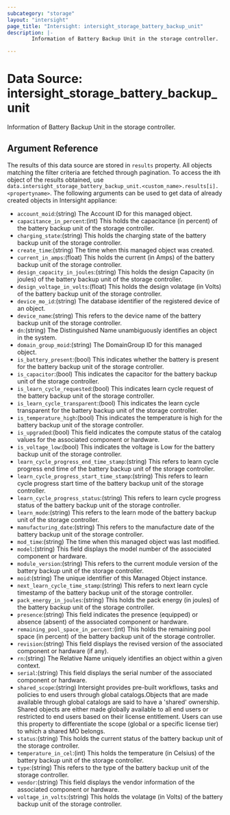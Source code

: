 ```yaml
---
subcategory: "storage"
layout: "intersight"
page_title: "Intersight: intersight_storage_battery_backup_unit"
description: |-
        Information of Battery Backup Unit in the storage controller.

---
```


# Data Source: intersight_storage_battery_backup_unit
Information of Battery Backup Unit in the storage controller.
## Argument Reference
The results of this data source are stored in `results` property.
All objects matching the filter criteria are fetched through pagination.
To access the ith object of the results obtained, use `data.intersight_storage_battery_backup_unit.<custom_name>.results[i].<propertyname>`.
The following arguments can be used to get data of already created objects in Intersight appliance:
* `account_moid`:(string) The Account ID for this managed object. 
* `capacitance_in_percent`:(int) This holds the capacitance (in percent) of the battery backup unit of the storage controller. 
* `charging_state`:(string) This holds the charging state of the battery backup unit of the storage controller. 
* `create_time`:(string) The time when this managed object was created. 
* `current_in_amps`:(float) This holds the current (in Amps) of the battery backup unit of the storage controller. 
* `design_capacity_in_joules`:(string) This holds the design Capacity (in joules) of the battery backup unit of the storage controller. 
* `design_voltage_in_volts`:(float) This holds the design volatage (in Volts) of the battery backup unit of the storage controller. 
* `device_mo_id`:(string) The database identifier of the registered device of an object. 
* `device_name`:(string) This refers to the device name of the battery backup unit of the storage controller. 
* `dn`:(string) The Distinguished Name unambiguously identifies an object in the system. 
* `domain_group_moid`:(string) The DomainGroup ID for this managed object. 
* `is_battery_present`:(bool) This indicates whether the battery is present for the battery backup unit of the storage controller. 
* `is_capacitor`:(bool) This indicates the capacitor for the battery backup unit of the storage controller. 
* `is_learn_cycle_requested`:(bool) This indicates learn cycle request of the battery backup unit of the storage controller. 
* `is_learn_cycle_transparent`:(bool) This indicates the learn cycle transparent for the battery backup unit of the storage controller. 
* `is_temperature_high`:(bool) This indicates the temperature is high for the battery backup unit of the storage controller. 
* `is_upgraded`:(bool) This field indicates the compute status of the catalog values for the associated component or hardware. 
* `is_voltage_low`:(bool) This indicates the voltage is Low for the battery backup unit of the storage controller. 
* `learn_cycle_progress_end_time_stamp`:(string) This refers to learn cycle progress end time of the battery backup unit of the storage controller. 
* `learn_cycle_progress_start_time_stamp`:(string) This refers to learn cycle progress start time of the battery backup unit of the storage controller. 
* `learn_cycle_progress_status`:(string) This refers to learn cycle progress status of the battery backup unit of the storage controller. 
* `learn_mode`:(string) This refers to the learn mode of the battery backup unit of the storage controller. 
* `manufacturing_date`:(string) This refers to the manufacture date of the battery backup unit of the storage controller. 
* `mod_time`:(string) The time when this managed object was last modified. 
* `model`:(string) This field displays the model number of the associated component or hardware. 
* `module_version`:(string) This refers to the current module version of the battery backup unit of the storage controller. 
* `moid`:(string) The unique identifier of this Managed Object instance. 
* `next_learn_cycle_time_stamp`:(string) This refers to next learn cycle timestamp of the battery backup unit of the storage controller. 
* `pack_energy_in_joules`:(string) This holds the pack energy (in joules) of the battery backup unit of the storage controller. 
* `presence`:(string) This field indicates the presence (equipped) or absence (absent) of the associated component or hardware. 
* `remaining_pool_space_in_percent`:(int) This holds the remaining pool space (in percent) of the battery backup unit of the storage controller. 
* `revision`:(string) This field displays the revised version of the associated component or hardware (if any). 
* `rn`:(string) The Relative Name uniquely identifies an object within a given context. 
* `serial`:(string) This field displays the serial number of the associated component or hardware. 
* `shared_scope`:(string) Intersight provides pre-built workflows, tasks and policies to end users through global catalogs.Objects that are made available through global catalogs are said to have a 'shared' ownership. Shared objects are either made globally available to all end users or restricted to end users based on their license entitlement. Users can use this property to differentiate the scope (global or a specific license tier) to which a shared MO belongs. 
* `status`:(string) This holds the current status of the battery backup unit of the storage controller. 
* `temperature_in_cel`:(int) This holds the temperature (in Celsius) of the battery backup unit of the storage controller. 
* `type`:(string) This refers to the type of the battery backup unit of the storage controller. 
* `vendor`:(string) This field displays the vendor information of the associated component or hardware. 
* `voltage_in_volts`:(string) This holds the volatage (in Volts) of the battery backup unit of the storage controller. 
 
